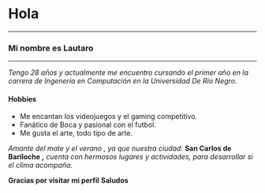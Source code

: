 # **Hola**

-----------------------------
### __Mi nombre es Lautaro__
-----------------------------

*Tengo 28 años y actualmente me encuentro cursando el primer año en la carrera de Ingenería en Computación en la Universidad De Río Negro*.

#### Hobbies

- Me encantan los videojuegos y el gaming competitivo.
- Fanático de Boca y pasional con el futbol.
- Me gusta el arte, todo tipo de arte.



 _Amante del mate y el verano ,_
 _ya que nuestra ciudad_: **San Carlos de Bariloche ,**
 _cuenta con hermosos lugares y actividades, para desarrollar si el clima acompaña_.

**Gracias por visitar mi perfil**
**Saludos**

